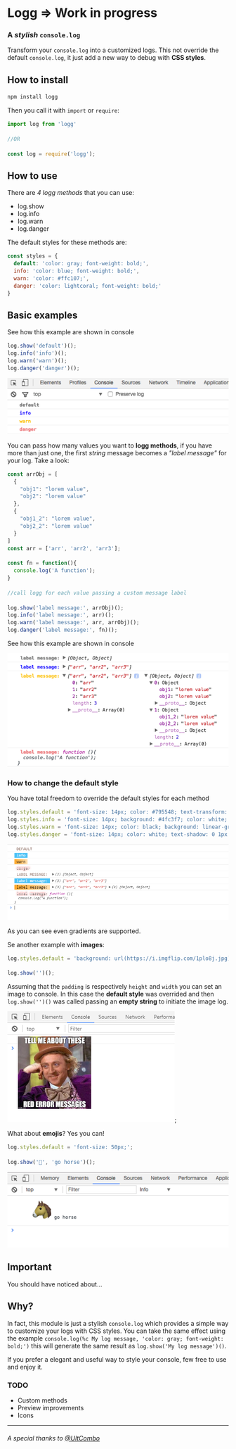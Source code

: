 # Logg => Work in progress
### A *stylish* `console.log`

Transform your `console.log` into a customized logs.
This not override the default `console.log`, it just add a new way to debug with **CSS styles**.

## How to install

```js
npm install logg
```

Then you call it with `import` or `require`:
```js
import log from 'logg'

//OR

const log = require('logg');
```

## How to use

There are *4 logg methods* that you can use:

- log.show
- log.info
- log.warn
- log.danger


The default styles for these methods are:
```js
const styles = {
  default: 'color: gray; font-weight: bold;',
  info: 'color: blue; font-weight: bold;',
  warn: 'color: #ffc107;',
  danger: 'color: lightcoral; font-weight: bold;'
}
```

## Basic examples

See how this example are shown in console
```js
log.show('default')();
log.info('info')();
log.warn('warn')();
log.danger('danger')();
```

![demo1](demo1.png "Basic example, single messages")

You can pass how many values you want to **logg methods**, if you have more than just one, the first *string* message becomes a *"label message"* for your log. Take a look:


```js
const arrObj = [
  {
    "obj1": "lorem value",
    "obj2": "lorem value"
  },
  {
    "obj1_2": "lorem value",
    "obj2_2": "lorem value"
  }
]
const arr = ['arr', 'arr2', 'arr3'];

const fn = function(){
  console.log('A function');
}

//call logg for each value passing a custom message label

log.show('label message:', arrObj)();
log.info('label message:', arr)();
log.warn('label message:', arr, arrObj)();
log.danger('label message:', fn)();
```

See how this example are shown in console

![demo2](demo2.png "label message")

### How to change the default style

You have total freedom to override the default styles for each method

```js
log.styles.default = 'font-size: 14px; color: #795548; text-transform: uppercase;';
log.styles.info = 'font-size: 14px; background: #4fc3f7; color: white;';
log.styles.warn = 'font-size: 14px; color: black; background: linear-gradient(to right, #ffa726, #ffe0b2)';
log.styles.danger = 'font-size: 14px; color: white; text-shadow: 0 1px 0 black, 0 0 8px red;';
```

![demo3](demo3.png "user styles")

As you can see even gradients are supported.

Se another example with **images**:

```js
log.styles.default = 'background: url(https://i.imgflip.com/1plo8j.jpg) left bottom no-repeat; background-size: contain; display: block; padding: 150px 80px';

log.show('')();
```
Assuming that the `padding` is respectively `height` and `width` you can set an image to console.
In this case the **default style** was overrided and then `log.show('')()` was called passing an **empty string** to initiate the image log.

![demo4](demo4.png "bg image");

What about **emojis**? Yes you can!

```js
log.styles.default = 'font-size: 50px;';

log.show('🐴', 'go horse')();
```

![demo5](demo5.png "emoji")

## Important
You should have noticed about...

## Why?

In fact, this module is just a stylish `console.log` which provides a simple way to customize your logs with CSS styles.
You can take the same effect using the example `console.log(%c My log message, 'color: gray; font-weight: bold;')` this will generate the same result as `log.show('My log message')()`.

If you prefer a elegant and useful way to style your console, few free to use and enjoy it.

### TODO

- Custom methods
- Preview improvements
- Icons

---

###### A special thanks to [@UltCombo](https://github.com/UltCombo)
